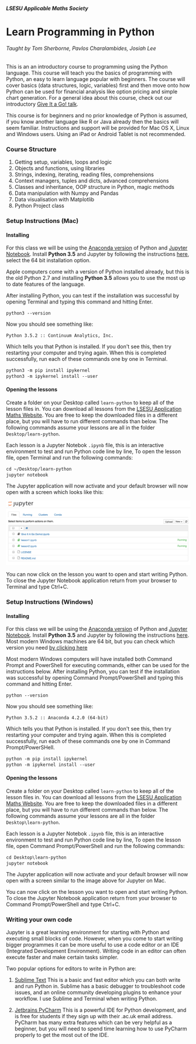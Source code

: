 ##### LSESU Applicable Maths Society
# Learn Programming in Python

###### Taught by Tom Sherborne, Pavlos Charalambides, Josiah Lee

This is an an introductory course to programming using the Python language. This course will teach you the basics of programming with Python, an easy to learn language popular with beginners. The course will cover basics (data structures, logic, variables) first and then move onto how Python can be used for financial analysis like option pricing and simple chart generation. For a general idea about this course, check out our introductory [Give It a Go! talk](https://docs.google.com/presentation/u/1/d/1FHhpGavkM2se9Wfj_FkO1n-plpa4-wDqUkBz-9Ui_MQ).

This course is for beginners and no prior knowledge of Python is assumed, if you know another language like R or Java already then the basics will seem familiar. Instructions and support will be provided for Mac OS X, Linux and Windows users. Using an iPad or Android Tablet is not recommended. 

### Course Structure
1. Getting setup, variables, loops and logic
2. Objects and functions, using libraries
3. Strings, indexing, iterating, reading files, comprehensions
4. Context managers, tuples and dicts, advanced comprehensions
5. Classes and inheritance, OOP structure in Python, magic methods
6. Data manipulation with Numpy and Pandas
7. Data visualisation with Matplotlib
8. Python Project class

### Setup Instructions (Mac)
#### Installing

For this class we will be using the [Anaconda version](https://www.continuum.io/downloads) of Python and [Jupyter Notebook](http://jupyter.readthedocs.io/en/latest/install.html). Install __Python 3.5__ and Jupyter by following the instructions [here](https://www.continuum.io/downloads), select the 64 bit installation option.

Apple computers come with a version of Python installed already, but this is the old Python 2.7 and installing **Python 3.5** allows you to use the most up to date features of the language.

After installing Python, you can test if the installation was successful by opening Terminal and typing this command and hitting Enter.
```
python3 --version
```
Now you should see something like:
```
Python 3.5.2 :: Continuum Analytics, Inc.
```
Which tells you that Python is installed. If you don't see this, then try restarting your computer and trying again.
When this is completed successfully, run each of these commands one by one in Terminal. 
```
python3 -m pip install ipykernel
python3 -m ipykernel install --user
```

#### Opening the lessons
Create a folder on your Desktop called `learn-python` to keep all of the lesson files in. You can download all lessons from the [LSESU Application Maths Website](http://www.lsesumaths.com/presentations.html). You are free to keep the downloaded files in a different place, but you will have to run different commands than below. The following commands assume your lessons are all in the folder `Desktop/learn-python`.

Each lesson is a Jupyter Notebok `.ipynb` file, this is an interactive environment to test and run Python code line by line, To open the lesson file, open Terminal and run the following commands:

```
cd ~/Desktop/learn-python
jupyter notebook
```
The Jupyter application will now activate and your default browser will now open with a screen which looks like this:

![Jupyter Opening Screen](images/jupyter_launch.png)

You can now click on the lesson you want to open and start writing Python. To close the Jupyter Notebook application return from your browser to Terminal and type Ctrl+C.

### Setup Instructions (Windows)
#### Installing

For this class we will be using the [Anaconda version](https://www.continuum.io/downloads) of Python and [Jupyter Notebook](http://jupyter.readthedocs.io/en/latest/install.html). Install __Python 3.5__ and Jupyter by following the instructions [here](https://www.continuum.io/downloads). Most modern Windows machines are 64 bit, but you can check which version you need [by clicking here](https://support.microsoft.com/en-gb/kb/827218)

Most modern Windows computers will have installed both Command Prompt and PowerShell for executing commands, either can be used for the instructions below. After installing Python, you can test if the installation was successful by opening Command Prompt/PowerShell and typing this command and hitting Enter.
```
python --version
```
Now you should see something like:
```
Python 3.5.2 :: Anaconda 4.2.0 (64-bit)
```
Which tells you that Python is installed. If you don't see this, then try restarting your computer and trying again.
When this is completed successfully, run each of these commands one by one in Command Prompt/PowerSHell. 
```
python -m pip install ipykernel
python -m ipykernel install --user
```

#### Opening the lessons

Create a folder on your Desktop called `learn-python` to keep all of the lesson files in. You can download all lessons from the [LSESU Application Maths Website](http://www.lsesumaths.com/presentations.html). You are free to keep the downloaded files in a different place, but you will have to run different commands than below. The following commands assume your lessons are all in the folder `Desktop\learn-python`.

Each lesson is a Jupyter Notebok `.ipynb` file, this is an interactive environment to test and run Python code line by line, To open the lesson file, open Command Prompt/PowerShell and run the following commands:

```
cd Desktop\learn-python
jupyter notebook
```
The Jupyter application will now activate and your default browser will now open with a screen similar to the image above for Jupyter on Mac.

You can now click on the lesson you want to open and start writing Python. To close the Jupyter Notebook application return from your browser to Command Prompt/PowerShell and type Ctrl+C.

### Writing your own code

Jupyter is a great learning environment for starting with Python and executing small blocks of code. However, when you come to start writing bigger programmes it can be more useful to use a code editor or an IDE (Integrated Development Environment). Writing code in an editor can often execute faster and make certain tasks simpler.

Two popular options for editors to write in Python are:

1. [Sublime Text](https://www.sublimetext.com/)
	This is a basic and fast editor which you can both write and run Python in. Sublime has a basic debugger to troubleshoot code issues, and an online community developing plugins to enhance your workflow. I use Sublime and Terminal when writing Python.

2. [Jetbrains PyCharm](https://www.jetbrains.com/pycharm/)
	This is a powerful IDE for Python development, and is free for students if they sign up with their .ac.uk email address. PyCharm has many extra features which can be very helpful as a beginner, but you will need to spend time learning how to use PyCharm properly to get the most out of the IDE.

